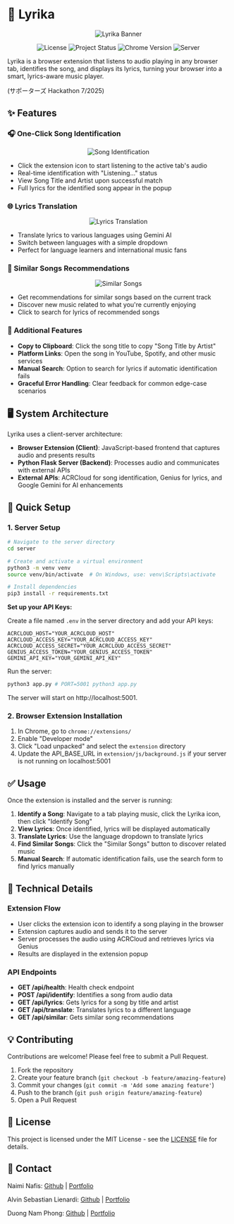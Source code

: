 # 🎵 Lyrika

<p align="center">
  <img src="extension/assets/readme/banner.png" alt="Lyrika Banner">
</p>

<p align="center">
  <img src="https://img.shields.io/badge/license-MIT-blue.svg" alt="License">
  <img src="https://img.shields.io/badge/status-active-brightgreen.svg" alt="Project Status">
  <img src="https://img.shields.io/badge/chrome-v1.0-orange.svg" alt="Chrome Version">
  <img src="https://img.shields.io/badge/server-python3-blue.svg" alt="Server">
</p>

Lyrika is a browser extension that listens to audio playing in any browser tab, identifies the song, and displays its lyrics, turning your browser into a smart, lyrics-aware music player. 

(サポーターズ Hackathon 7/2025)

## ✨ Features

### 🎧 One-Click Song Identification

<p align="center">
  <img src="extension/assets/readme/solution_demo.gif" alt="Song Identification">
</p>

- Click the extension icon to start listening to the active tab's audio
- Real-time identification with "Listening..." status
- View Song Title and Artist upon successful match
- Full lyrics for the identified song appear in the popup

### 🌐 Lyrics Translation

<p align="center">
  <img src="extension/assets/readme/translation_demo.gif" alt="Lyrics Translation">
</p>

- Translate lyrics to various languages using Gemini AI
- Switch between languages with a simple dropdown
- Perfect for language learners and international music fans

### 🎵 Similar Songs Recommendations

<p align="center">
  <img src="extension/assets/readme/similar_songs_search_demo.gif" alt="Similar Songs">
</p>

- Get recommendations for similar songs based on the current track
- Discover new music related to what you're currently enjoying
- Click to search for lyrics of recommended songs

### 🧩 Additional Features
- **Copy to Clipboard**: Click the song title to copy "Song Title by Artist"
- **Platform Links**: Open the song in YouTube, Spotify, and other music services
- **Manual Search**: Option to search for lyrics if automatic identification fails
- **Graceful Error Handling**: Clear feedback for common edge-case scenarios

## 🖥️ System Architecture

Lyrika uses a client-server architecture:

- **Browser Extension (Client)**: JavaScript-based frontend that captures audio and presents results
- **Python Flask Server (Backend)**: Processes audio and communicates with external APIs
- **External APIs**: ACRCloud for song identification, Genius for lyrics, and Google Gemini for AI enhancements

## 🚀 Quick Setup

### 1. Server Setup

```bash
# Navigate to the server directory
cd server

# Create and activate a virtual environment
python3 -m venv venv
source venv/bin/activate  # On Windows, use: venv\Scripts\activate

# Install dependencies
pip3 install -r requirements.txt
```

**Set up your API Keys:**

Create a file named `.env` in the server directory and add your API keys:
```
ACRCLOUD_HOST="YOUR_ACRCLOUD_HOST"
ACRCLOUD_ACCESS_KEY="YOUR_ACRCLOUD_ACCESS_KEY"
ACRCLOUD_ACCESS_SECRET="YOUR_ACRCLOUD_ACCESS_SECRET"
GENIUS_ACCESS_TOKEN="YOUR_GENIUS_ACCESS_TOKEN"
GEMINI_API_KEY="YOUR_GEMINI_API_KEY"
```

Run the server:
```bash
python3 app.py # PORT=5001 python3 app.py
```

The server will start on http://localhost:5001.

### 2. Browser Extension Installation

1. In Chrome, go to `chrome://extensions/`
2. Enable "Developer mode"
3. Click "Load unpacked" and select the `extension` directory
4. Update the API_BASE_URL in `extension/js/background.js` if your server is not running on localhost:5001

## ✅ Usage

Once the extension is installed and the server is running:

1. **Identify a Song**: Navigate to a tab playing music, click the Lyrika icon, then click "Identify Song"
2. **View Lyrics**: Once identified, lyrics will be displayed automatically
3. **Translate Lyrics**: Use the language dropdown to translate lyrics
4. **Find Similar Songs**: Click the "Similar Songs" button to discover related music
5. **Manual Search**: If automatic identification fails, use the search form to find lyrics manually

## 🧪 Technical Details

### Extension Flow
- User clicks the extension icon to identify a song playing in the browser
- Extension captures audio and sends it to the server
- Server processes the audio using ACRCloud and retrieves lyrics via Genius
- Results are displayed in the extension popup

### API Endpoints
- **GET /api/health**: Health check endpoint
- **POST /api/identify**: Identifies a song from audio data
- **GET /api/lyrics**: Gets lyrics for a song by title and artist
- **GET /api/translate**: Translates lyrics to a different language
- **GET /api/similar**: Gets similar song recommendations

## 💡 Contributing

Contributions are welcome! Please feel free to submit a Pull Request.

1. Fork the repository
2. Create your feature branch (`git checkout -b feature/amazing-feature`)
3. Commit your changes (`git commit -m 'Add some amazing feature'`)
4. Push to the branch (`git push origin feature/amazing-feature`)
5. Open a Pull Request

## 📄 License

This project is licensed under the MIT License - see the [LICENSE](LICENSE) file for details. 

## 📩 Contact

Naimi Nafis: [Github](https://github.com/NaimiNafis) | [Portfolio](https://naiminafis.github.io/portfolio/)

Alvin Sebastian Lienardi: [Github](https://github.com/alvinlienardi) | [Portfolio](https://alvinlienardi.github.io/portfolio/)

Duong Nam Phong: [Github](https://github.com/duongnphong) | [Portfolio](https://duongnphong.github.io/)